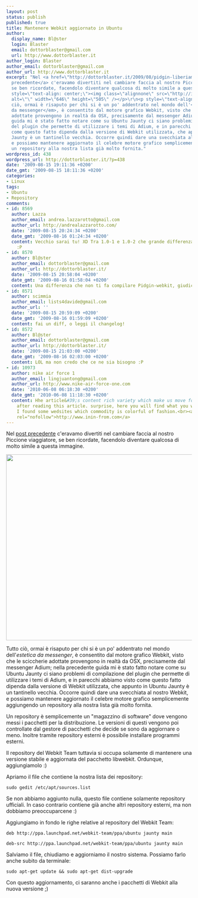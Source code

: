 ```yaml
---
layout: post
status: publish
published: true
title: Mantenere Webkit aggiornato in Ubuntu
author:
  display_name: Bl@ster
  login: Blaster
  email: dottorblaster@gmail.com
  url: http://www.dottorblaster.it
author_login: Blaster
author_email: dottorblaster@gmail.com
author_url: http://www.dottorblaster.it
excerpt: "Nel <a href=\"http://dottorblaster.it/2009/08/pidgin-liberiamoci-del-solito-look-barboso/\">post
  precedente</a> c'eravamo divertiti nel cambiare faccia al nostro Piccione viaggiatore,
  se ben ricordate, facendolo diventare qualcosa di molto simile a questa immagine.\r\n<p
  style=\"text-align: center;\"><img class=\"alignnone\" src=\"http://i28.tinypic.com/2up8nbn.jpg\"
  alt=\"\" width=\"646\" height=\"505\" /></p>\r\n<p style=\"text-align: left;\">Tutto
  ciò, ormai è risaputo per chi si è un po' addentrato nel mondo dell'<em>estetica
  da messenger</em>, è consentito dal motore grafico Webkit, visto che le sciccherie
  adottate provengono in realtà da OSX, precisamente dal messenger Adium; nella precedente
  guida mi è stato fatto notare come su Ubuntu Jaunty ci siano problemi di compilazione
  del plugin che permette di utilizzare i temi di Adium, e in parecchi abbiamo visto
  come questo fatto dipenda dalla versione di Webkit utilizzata, che appunto in Ubuntu
  Jaunty è un tantinello vecchia. Occorre quindi dare una svecchiata al nostro Webkit,
  e possiamo mantenere aggiornato il celebre motore grafico semplicemente aggiungendo
  un repository alla nostra lista già molto fornita."
wordpress_id: 438
wordpress_url: http://dottorblaster.it/?p=438
date: '2009-08-15 19:11:36 +0200'
date_gmt: '2009-08-15 18:11:36 +0200'
categories:
- Linux
tags:
- Ubuntu
- Repository
comments:
- id: 8569
  author: Lazza
  author_email: andrea.lazzarotto@gmail.com
  author_url: http://andrealazzarotto.com/
  date: '2009-08-15 20:24:34 +0200'
  date_gmt: '2009-08-16 01:24:34 +0200'
  content: Vecchio sarai tu! XD Tra 1.0-1 e 1.0-2 che grande differenza ci dev&#39;essere.
    :P
- id: 8570
  author: Bl@ster
  author_email: dottorblaster@gmail.com
  author_url: http://dottorblaster.it/
  date: '2009-08-15 20:58:04 +0200'
  date_gmt: '2009-08-16 01:58:04 +0200'
  content: Una differenza che non ti fa compilare Pidgin-webkit, giudica tu :D
- id: 8571
  author: scimmia
  author_email: lists4davide@gmail.com
  author_url: ''
  date: '2009-08-15 20:59:09 +0200'
  date_gmt: '2009-08-16 01:59:09 +0200'
  content: fai un diff, o leggi il changelog!
- id: 8572
  author: Bl@ster
  author_email: dottorblaster@gmail.com
  author_url: http://dottorblaster.it/
  date: '2009-08-15 21:03:00 +0200'
  date_gmt: '2009-08-16 02:03:00 +0200'
  content: LOL ma non credo che ce ne sia bisogno :P
- id: 10973
  author: nike air force 1
  author_email: lingjuantong@gmail.com
  author_url: http://www.nike-air-force-one.com
  date: '2010-06-08 06:18:30 +0200'
  date_gmt: '2010-06-08 11:18:30 +0200'
  content: Hhe article&#39;s content rich variety which make us move for our mood
    after reading this article. surprise, here you will find what you want! Recently,
    I found some wedsites which commodity is colorful of fashion.<br><a href="http://www.inin-from.com"
    rel="nofollow">http://www.inin-from.com</a>
---
```

<p>Nel <a href="http://dottorblaster.it/2009/08/pidgin-liberiamoci-del-solito-look-barboso/">post precedente</a> c'eravamo divertiti nel cambiare faccia al nostro Piccione viaggiatore, se ben ricordate, facendolo diventare qualcosa di molto simile a questa immagine.</p>
<p style="text-align: center;"><img class="alignnone" src="http://i28.tinypic.com/2up8nbn.jpg" alt="" width="646" height="505" /></p>
<p style="text-align: left;">Tutto ciò, ormai è risaputo per chi si è un po' addentrato nel mondo dell'<em>estetica da messenger</em>, è consentito dal motore grafico Webkit, visto che le sciccherie adottate provengono in realtà da OSX, precisamente dal messenger Adium; nella precedente guida mi è stato fatto notare come su Ubuntu Jaunty ci siano problemi di compilazione del plugin che permette di utilizzare i temi di Adium, e in parecchi abbiamo visto come questo fatto dipenda dalla versione di Webkit utilizzata, che appunto in Ubuntu Jaunty è un tantinello vecchia. Occorre quindi dare una svecchiata al nostro Webkit, e possiamo mantenere aggiornato il celebre motore grafico semplicemente aggiungendo un repository alla nostra lista già molto fornita.<a id="more"></a><a id="more-438"></a></p>
<p style="text-align: left;">Un repository è semplicemente un "magazzino di software" dove vengono messi i pacchetti per la distribuzione. Le versioni di questi vengono poi controllate dal gestore di pacchetti che decide se sono da aggiornare o meno. Inoltre tramite repository esterni è possibile installare programmi esterni.</p>
<p style="text-align: left;">Il repository del Webkit Team tuttavia si occupa solamente di mantenere una versione stabile e aggiornata del pacchetto libwebkit. Ordunque, aggiungiamolo :)</p>
<p style="text-align: left;">Apriamo il file che contiene la nostra lista dei repository:</p>
<p style="text-align: left;"><code>sudo gedit /etc/apt/sources.list</code></p>
<p style="text-align: left;">Se non abbiamo aggiunto nulla, questo file contiene solamente repository ufficiali. In caso contrario contiene già anche altri repository esterni, ma non dobbiamo preoccuparcene :)</p>
<p style="text-align: left;">Aggiungiamo in fondo le righe relative al repository del Webkit Team:</p>
<p><code>deb http://ppa.launchpad.net/webkit-team/ppa/ubuntu jaunty main<br />
deb-src http://ppa.launchpad.net/webkit-team/ppa/ubuntu jaunty main</code></p>
<p>Salviamo il file, chiudiamo e aggiorniamo il nostro sistema. Possiamo farlo anche subito da terminale:</p>
<p><code>sudo apt-get update &amp;&amp; sudo apt-get dist-upgrade</code></p>
<p>Con questo aggiornamento, ci saranno anche i pacchetti di Webkit alla nuova versione ;)</p>
